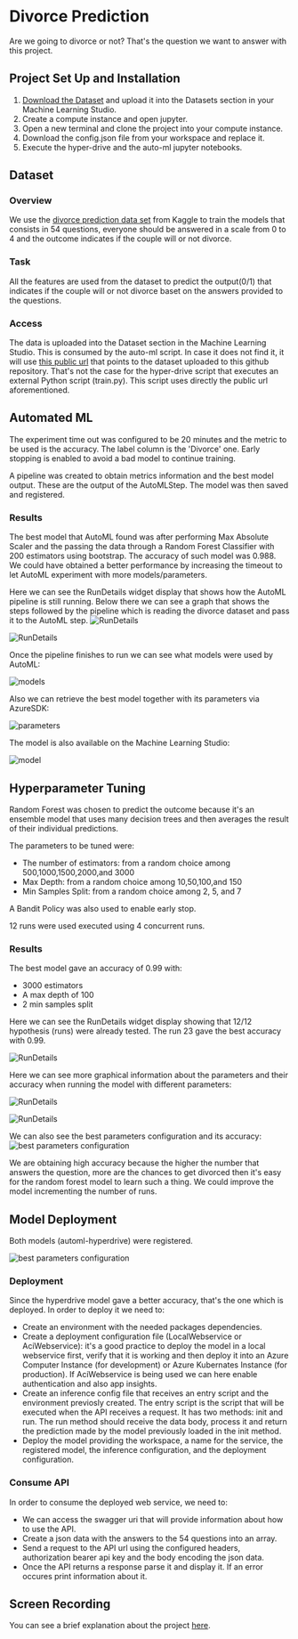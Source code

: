 
# Divorce Prediction

Are we going to divorce or not? That's the question we want to answer with this project. 

## Project Set Up and Installation
1. [Download the Dataset](hhttps://www.kaggle.com/andrewmvd/divorce-prediction) and upload it into the Datasets section in your Machine Learning Studio. 
2. Create a compute instance and open jupyter.
3. Open a new terminal and clone the project into your compute instance.
4. Download the config.json file from your workspace and replace it.
5. Execute the hyper-drive and the auto-ml jupyter notebooks.

## Dataset

### Overview
We use the [divorce prediction data set](hhttps://www.kaggle.com/andrewmvd/divorce-prediction) from Kaggle to train the models that consists in 54 questions, everyone should be answered in a scale from 0 to 4 and the outcome indicates if the couple will or not divorce. 

### Task
All the features are used from the dataset to predict the output(0/1) that indicates if the couple will or not divorce baset on the answers provided to the questions.

### Access
The data is uploaded into the Dataset section in the Machine Learning Studio. This is consumed by the auto-ml script. In case it does not find it, it will use [this public url](https://raw.githubusercontent.com/joangerard/project-azure-piepline/master/divorce_data.csv) that points to the dataset uploaded to this github repository. That's not the case for the hyper-drive script that executes an external Python script (train.py). This script uses directly the public url aforementioned.

## Automated ML
The experiment time out was configured to be 20 minutes and the metric to be used is the accuracy. The label column is the 'Divorce' one. Early stopping is enabled to avoid a bad model to continue training.

A pipeline was created to obtain metrics information and the best model output. These are the output of the AutoMLStep. The model was then saved and registered.

### Results
The best model that AutoML found was after performing Max Absolute Scaler and the passing the data through a Random Forest Classifier with 200 estimators using bootstrap. The accuracy of such model was 0.988. We could have obtained a better performance by increasing the timeout to let AutoML experiment with more models/parameters. 

Here we can see the RunDetails widget display that shows how the AutoML pipeline is still running. Below there we can see a graph that shows the steps followed by the pipeline which is reading the divorce dataset and pass it to the AutoML step.
![RunDetails](https://github.com/joangerard/project-azure-piepline/blob/master/images/automl/1.png)

![RunDetails](https://github.com/joangerard/project-azure-piepline/blob/master/images/automl/2.png)

Once the pipeline finishes to run we can see what models were used by AutoML: 

![models](https://github.com/joangerard/project-azure-piepline/blob/master/images/automl/5.png)

Also we can retrieve the best model together with its parameters via AzureSDK:

![parameters](https://github.com/joangerard/project-azure-piepline/blob/master/images/automl/4.png)

The model is also available on the Machine Learning Studio:

![model](https://github.com/joangerard/project-azure-piepline/blob/master/images/automl/3.png)

## Hyperparameter Tuning
Random Forest was chosen to predict the outcome because it's an ensemble model that uses many decision trees and then averages the result of their individual predictions. 

The parameters to be tuned were: 
- The number of estimators: from a random choice among 500,1000,1500,2000,and 3000
- Max Depth: from a random choice among 10,50,100,and 150
- Min Samples Split: from a random choice among 2, 5, and 7

A Bandit Policy was also used to enable early stop.

12 runs were used executed using 4 concurrent runs.

### Results
The best model gave an accuracy of 0.99 with:
- 3000 estimators
- A max depth of 100
- 2 min samples split

Here we can see the RunDetails widget display showing that 12/12 hypothesis (runs) were already tested. The run 23 gave the best accuracy with 0.99. 

![RunDetails](https://github.com/joangerard/project-azure-piepline/blob/master/images/hyperdrive/1.png)

Here we can see more graphical information about the parameters and their accuracy when running the model with different parameters:

![RunDetails](https://github.com/joangerard/project-azure-piepline/blob/master/images/hyperdrive/2.png)

![RunDetails](https://github.com/joangerard/project-azure-piepline/blob/master/images/hyperdrive/3.png)

We can also see the best parameters configuration and its accuracy:
![best parameters configuration](https://github.com/joangerard/project-azure-piepline/blob/master/images/hyperdrive/4.png)

We are obtaining high accuracy because the higher the number that answers the question, more are the chances to get divorced then it's easy for the random forest model to learn such a thing. We could improve the model incrementing the number of runs.

## Model Deployment
Both models (automl-hyperdrive) were registered.

![best parameters configuration](https://github.com/joangerard/project-azure-piepline/blob/master/images/1.png)

### Deployment
Since the hyperdrive model gave a better accuracy, that's the one which is deployed. 
In order to deploy it we need to:
- Create an environment with the needed packages dependencies.
- Create a deployment configuration file (LocalWebservice or AciWebservice): it's a good practice to deploy the model in a local webservice first, verify that it is working and then deploy it into an Azure Computer Instance (for development) or Azure Kubernates Instance (for production). If AciWebservice is being used we can here enable authentication and also app insights.
- Create an inference config file that receives an entry script and the environment previosly created. The entry script is the script that will be executed when the API receives a request. It has two methods: init and run. The run method should receive the data body, process it and return the prediction made by the model previously loaded in the init method. 
- Deploy the model providing the workspace, a name for the service, the registered model, the inference configuration, and the deployment configuration.

### Consume API
In order to consume the deployed web service, we need to:
- We can access the swagger uri that will provide information about how to use the API.
- Create a json data with the answers to the 54 questions into an array.
- Send a request to the API url using the configured headers, authorization bearer api key and the body encoding the json data. 
- Once the API returns a response parse it and display it. If an error occures print information about it.

## Screen Recording
You can see a brief explanation about the project [here](https://www.youtube.com/watch?v=4ojXFhMVkq4).

